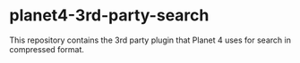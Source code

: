 # planet4-3rd-party-search
This repository contains the 3rd party plugin that Planet 4 uses for search in compressed format.
